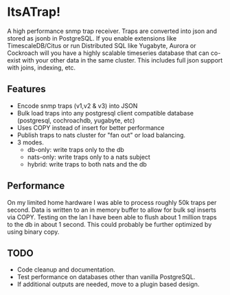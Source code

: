 # ItsATrap!
A high performance snmp trap receiver. Traps are converted into json and stored as jsonb in PostgreSQL. 
If you enable extensions like TimescaleDB/Citus or run Distributed SQL like Yugabyte, Aurora or Cockroach will you have a highly scalable timeseries database that can co-exist with your other data in the same cluster. 
This includes full json support with joins, indexing, etc.


## Features
- Encode snmp traps (v1,v2 & v3) into JSON
- Bulk load traps into any postgresql client compatible database (postgresql, cochroachdb, yugabyte, etc)
- Uses COPY instead of insert for better performance
- Publish traps to nats cluster for "fan out" or load balancing.
- 3 modes. 
    - db-only: write traps only to the db
    - nats-only: write traps only to a nats subject
    - hybrid: write traps to both nats and the db
## Performance
On my limited home hardware I was able to process roughly 50k traps per second. 
Data is written to an in memory buffer to allow for bulk sql inserts via COPY. Testing on the lan I have been able to flush about 1 million traps to the db in about 1 second. This could probably be further optimized by using binary copy.

## TODO
- Code cleanup and documentation.
- Test performance on databases other than vanilla PostgreSQL.
- If additional outputs are needed, move to a plugin based design.
